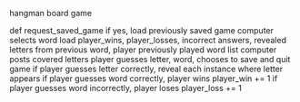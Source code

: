 
hangman board game

def request_saved_game if yes, load previously saved game computer selects word load player_wins, player_losses, incorrect answers, revealed letters from previous word, player previously played word list computer posts covered letters
player guesses letter, word, chooses to save and quit game
if player guesses letter correctly, reveal each instance where letter appears
if player guesses word correctly, player wins player_win += 1 if player guesses word incorrectly, player loses player_loss += 1
